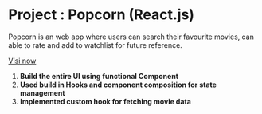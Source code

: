 # Project : Popcorn (React.js)

Popcorn is an web app where users can search their favourite movies, can able to rate and add to watchlist for future reference.

[Visi now](https://project-popcorn.netlify.app)

1. **Build the entire UI using  functional Component**
2. **Used build in Hooks and component composition for state management**
3. **Implemented custom hook for fetching movie data**
